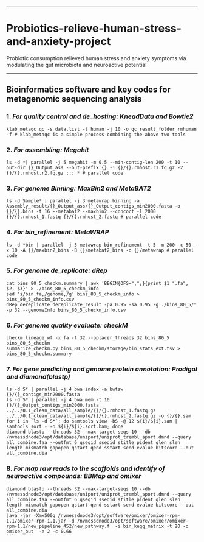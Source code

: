 *******
# Probiotics-relieve-human-stress-and-anxiety-project
Probiotic consumption relieved human stress and anxiety symptoms via modulating the gut microbiota and neuroactive potential
******

## Bioinformatics software and key codes for metagenomic sequencing analysis 
### 1. ***For quality control and de_hosting: KneadData and Bowtie2***
```
klab_metaqc qc -s data.list -t human -j 10 -o qc_result_folder_rmhuman -f # klab_metaqc is a simple process combining the above two tools
```

### 2. ***For assembling: Megahit***
```
ls -d *| parallel -j 5 megahit -m 0.5 --min-contig-len 200 -t 10 --out-dir {}_Output_ass --out-prefix {} -1 {}/{}.rmhost.r1.fq.gz -2 {}/{}.rmhost.r2.fq.gz ::: * # parallel code
```

### 3. ***For genome Binning: MaxBin2 and MetaBAT2***
```
ls -d Sample* | parallel -j 3 metawrap binning -a Assembly_result/{}_Output_ass/{}_Output_contigs_min2000.fasta -o {}/{}.bins -t 16 --metabat2 --maxbin2 --concoct -l 2000 {}/{}.rmhost_1.fastq {}/{}.rmhost_2.fastq # parallel code
```

### 4. ***For bin_refinement: MetaWRAP***
```
ls -d *bin | parallel -j 5 metawrap bin_refinement -t 5 -m 200 -c 50 -x 10 -A {}/maxbin2_bins -B {}/metabat2_bins -o {}/metawrap # parallel code
````

### 5. ***For genome de_replicate: dRep***
```
cat bins_80_5_checkm.summary | awk 'BEGIN{OFS=",";}{print $1 ".fa", $2, $3}' > ./bins_80_5_checkm_info
sed 's/bin.fa,/genome,/g' bins_80_5_checkm_info > bins_80_5_checkm_info.csv
dRep dereplicate dereplicate_result -pa 0.95 -sa 0.95 -g ./bins_80_5/* -p 32 --genomeInfo bins_80_5_checkm_info.csv
```

### 6. ***For genome quality evaluate: checkM***
```
checkm lineage_wf -x fa -t 32 --pplacer_threads 32 bins_80_5 bins_80_5_checkm
summarize_checkm.py bins_80_5_checkm/storage/bin_stats_ext.tsv > bins_80_5_checkm.summary
```

### 7. ***For gene predicting and genome protein annotation: Prodigal and diamond(blastp)***
```
ls -d S* | parallel -j 4 bwa index -a bwtsw {}/{}_contigs_min2000.fasta
ls -d S* | parallel -j 4 bwa mem -t 10 {}/{}_Output_contigs_min2000.fasta ../../0.1_clean_data/all_sample/{}/{}.rmhost_1.fastq.gz ../../0.1_clean_data/all_sample/{}/{}.rmhost_2.fastq.gz -o {}/{}.sam 
for i in `ls -d S*`; do samtools view -bS -@ 12 ${i}/${i}.sam | samtools sort - -o ${i}/${i}.sort.bam; done 
diamond blastp --threads 32 --max-target-seqs 10 --db  /nvmessdnode3/opt/database/uniport/uniprot_trembl_sport.dmnd --query all_combine.faa --outfmt 6 qseqid sseqid stitle pident qlen slen length mismatch gapopen qstart qend sstart send evalue bitscore --out all_combine.dia
```



### 8. ***For map raw reads to the scaffolds and identify of neuroactive compounds: BBMap and omixer***
````
diamond blastp --threads 32 --max-target-seqs 10 --db  /nvmessdnode3/opt/database/uniport/uniprot_trembl_sport.dmnd --query all_combine.faa --outfmt 6 qseqid sseqid stitle pident qlen slen length mismatch gapopen qstart qend sstart send evalue bitscore --out all_combine.dia
java -jar -Xmx500g /nvmessdnode3/opt/software/omixer/omixer-rpm-1.1/omixer-rpm-1.1.jar -d /nvmessdnode3/opt/software/omixer/omixer-rpm-1.1/new_pipeline_452/new_pathway.f  -i bin_kegg_matrix -t 20 -o omixer_out  -e 2 -c 0.66
```
